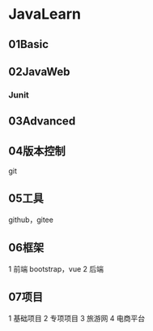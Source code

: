 # JavaLearn


##  01Basic
##  02JavaWeb
### Junit
##  03Advanced
##  04版本控制
 git
## 05工具
 github，gitee
## 06框架
 1 前端 bootstrap，vue
 2 后端
## 07项目
   1 基础项目
   2 专项项目
   3 旅游网
   4 电商平台

